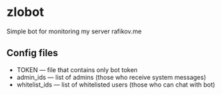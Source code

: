 zlobot
======

Simple bot for monitoring my server rafikov.me

Config files
----
* TOKEN — file that contains only bot token
* admin_ids — list of admins (those who receive system messages)
* whitelist_ids — list of whitelisted users (those who can chat with bot)

